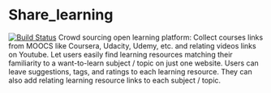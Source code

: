 # Share_learning
[![Build Status](https://travis-ci.org/BlueStarAshes/Share_learning.svg?branch=master)](https://travis-ci.org/BlueStarAshes/Share_learning)
Crowd sourcing open learning platform: Collect courses links from MOOCS like Coursera, Udacity, Udemy, etc. and relating videos links on Youtube. Let users easily find learning resources matching their familiarity to a want-to-learn subject / topic on just one website. Users can leave suggestions, tags, and ratings to each learning resource. They can also add relating learning resource links to each subject / topic.
